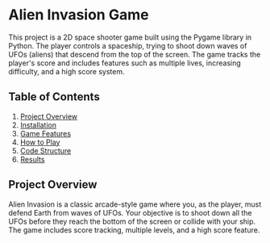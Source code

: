 # Alien Invasion Game

This project is a 2D space shooter game built using the Pygame library in Python. The player controls a spaceship, trying to shoot down waves of UFOs (aliens) that descend from the top of the screen. The game tracks the player's score and includes features such as multiple lives, increasing difficulty, and a high score system.

## Table of Contents
1. [Project Overview](#project-overview)
2. [Installation](#installation)
3. [Game Features](#game-features)
4. [How to Play](#how-to-play)
5. [Code Structure](#code-structure)
6. [Results](#results)

## Project Overview
Alien Invasion is a classic arcade-style game where you, as the player, must defend Earth from waves of UFOs. Your objective is to shoot down all the UFOs before they reach the bottom of the screen or collide with your ship. The game includes score tracking, multiple levels, and a high score feature.
